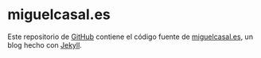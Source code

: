 miguelcasal.es
==============

Este repositorio de [GitHub][gh] contiene el código fuente de [miguelcasal.es][blog], un blog hecho con [Jekyll][jk].

[gh]: https://github.com/
[blog]: http://miguelcasal.es
[jk]: http://jekyllrb.com/
